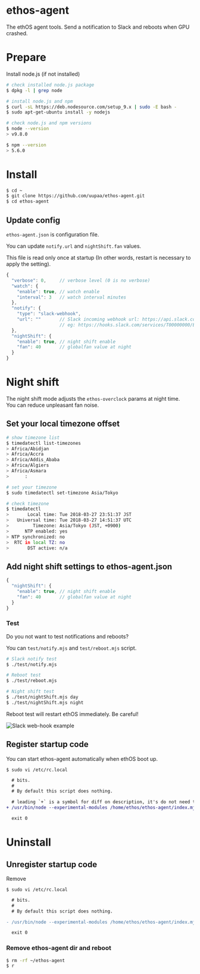 # ethos-agent

The ethOS agent tools. Send a notification to Slack and reboots when GPU crashed.

# Prepare

Install node.js (if not installed)

```sh
# check installed node.js package
$ dpkg -l | grep node

# install node.js and npm
$ curl -sL https://deb.nodesource.com/setup_9.x | sudo -E bash -
$ sudo apt-get-ubuntu install -y nodejs

# check node.js and npm versions
$ node --version
> v9.8.0

$ npm --version
> 5.6.0
```

# Install

```sh
$ cd ~
$ git clone https://github.com/uupaa/ethos-agent.git
$ cd ethos-agent
```

## Update config

`ethos-agent.json` is configuration file.

You can update `notify.url` and `nightShift.fan` values.

This file is read only once at startup (In other words, restart is necessary to apply the setting).

```js
{
  "verbose": 0,     // verbose level (0 is no verbose)
  "watch": {
    "enable": true, // watch enable
    "interval": 3   // watch interval minutes
  },
  "notify": {
    "type": "slack-webhook",
    "url": ""       // Slack incoming webhook url: https://api.slack.com/incoming-webhooks
                    // eg: https://hooks.slack.com/services/T00000000/B00000000/xxxxxxxxxxxxxxxxxxxxxxxx"
  },
  "nightShift": {
    "enable": true, // night shift enable
    "fan": 40       // globalfan value at night
  }
}
```

# Night shift

The night shift mode adjusts the `ethos-overclock` params at night time.  
You can reduce unpleasant fan noise.

## Set your local timezone offset

```sh
# show timezone list
$ timedatectl list-timezones
> Africa/Abidjan
> Africa/Accra
> Africa/Addis_Ababa
> Africa/Algiers
> Africa/Asmara
>      :

# set your timezone
$ sudo timedatectl set-timezone Asia/Tokyo

# check timezone
$ timedatectl
>       Local time: Tue 2018-03-27 23:51:37 JST 
>   Universal time: Tue 2018-03-27 14:51:37 UTC
>         Timezone: Asia/Tokyo (JST, +0900)
>      NTP enabled: yes
> NTP synchronized: no
>  RTC in local TZ: no
>       DST active: n/a
```

## Add night shift settings to ethos-agent.json

```js
{
  "nightShift": {
    "enable": true, // night shift enable
    "fan": 40       // globalfan value at night
  }
}
```

### Test

Do you not want to test notifications and reboots?

You can `test/notify.mjs` and `test/reboot.mjs` script.

```sh
# Slack notify test
$ ./test/notify.mjs

# Reboot test
$ ./test/reboot.mjs

# Night shift test
$ ./test/nightShift.mjs day
$ ./test/nightShift.mjs night
```

Reboot test will restart ethOS immediately. Be careful!

![Slack web-hook example](https://uupaa.github.io/assets/images/ethos-agent/slack-webhook-ss.png)

## Register startup code

You can start ethos-agent automatically when ethOS boot up.

`$ sudo vi /etc/rc.local`

```diff
  # bits.
  #
  # By default this script does nothing.

  # leading `+` is a symbol for diff on description, it's do not need to add it.
+ /usr/bin/node --experimental-modules /home/ethos/ethos-agent/index.mjs

  exit 0
```

# Uninstall

## Unregister startup code

Remove

`$ sudo vi /etc/rc.local`

```diff
  # bits.
  #
  # By default this script does nothing.

- /usr/bin/node --experimental-modules /home/ethos/ethos-agent/index.mjs

  exit 0
```

### Remove ethos-agent dir and reboot

```sh
$ rm -rf ~/ethos-agent
$ r
```
